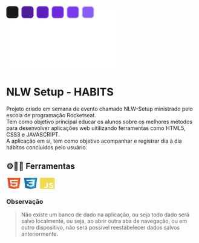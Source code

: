 <img src="./assets/logo.svg" alt="Logo amrca do aplicativo Habits">

# NLW Setup - HABITS
Projeto criado em semana de evento chamado NLW-Setup ministrado pelo escola de programação Rocketseat.<br>
Tem como objetivo principal educar os alunos sobre os melhores métodos para desenvolver aplicações web uitilizando ferramentas como
HTML5, CSS3 e JAVASCRIPT.<br>
A aplicação em si, tem como objetivo acompanhar e registrar dia à dia hábitos concluídos pelo usuário.

## ⚙️🧑‍💻 Ferramentas
<div>
    <img align="center" alt="Edu-HTML" height="30" width="40" src="https://raw.githubusercontent.com/devicons/devicon/master/icons/html5/html5-original.svg">
    <img align="center" alt="Edu-CSS" height="30" width="40" src="https://raw.githubusercontent.com/devicons/devicon/master/icons/css3/css3-original.svg">
    <img align="center" alt="Edu-Js" height="30" width="40" src="https://raw.githubusercontent.com/devicons/devicon/master/icons/javascript/javascript-plain.svg">
</div>

### Observação
> Não existe um banco de dado na aplicação, ou seja todo dado será salvo localmente, ou seja, ao abrir outra aba de navegação, ou em outro dispositivo, não será possível reestabelecer dados salvos anteriormente. 